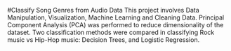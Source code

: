 #Classify Song Genres from Audio Data
This project involves Data Manipulation, Visualization, Machine Learning and Cleaning Data.
Principal Component Analysis (PCA) was performed to reduce dimensionality of the dataset.
Two classification methods were compared in classifying Rock music vs Hip-Hop music: Decision Trees, and Logistic Regression.
